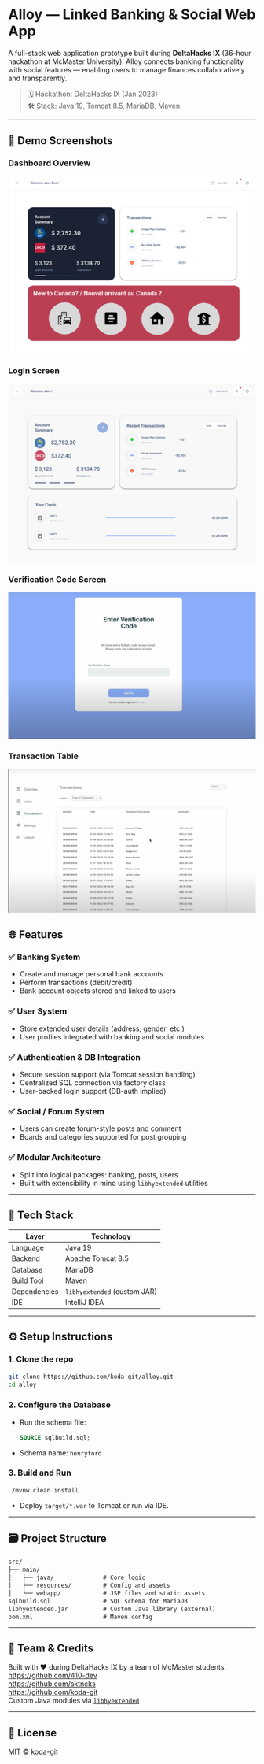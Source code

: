 
# Alloy — Linked Banking & Social Web App

A full-stack web application prototype built during **DeltaHacks IX** (36-hour hackathon at McMaster University). Alloy connects banking functionality with social features — enabling users to manage finances collaboratively and transparently.

> 🗓️ Hackathon: DeltaHacks IX (Jan 2023)  
> 🛠️ Stack: Java 19, Tomcat 8.5, MariaDB, Maven

---


## 📸 Demo Screenshots

### Dashboard Overview
![Dashboard Overview](./alloy_demo4.png)

### Login Screen
![Login Screen](./alloy_demo1.png)

### Verification Code Screen
![Verification Code Screen](./alloy_demo2.png)

### Transaction Table
![Transaction Table](./alloy_demo3.png)



## 🌐 Features

### ✅ Banking System
- Create and manage personal bank accounts
- Perform transactions (debit/credit)
- Bank account objects stored and linked to users

### ✅ User System
- Store extended user details (address, gender, etc.)
- User profiles integrated with banking and social modules

### ✅ Authentication & DB Integration
- Secure session support (via Tomcat session handling)
- Centralized SQL connection via factory class
- User-backed login support (DB-auth implied)

### ✅ Social / Forum System
- Users can create forum-style posts and comment
- Boards and categories supported for post grouping

### ✅ Modular Architecture
- Split into logical packages: banking, posts, users
- Built with extensibility in mind using `libhyextended` utilities

---

## 🧰 Tech Stack

| Layer       | Technology        |
|-------------|-------------------|
| Language    | Java 19           |
| Backend     | Apache Tomcat 8.5 |
| Database    | MariaDB           |
| Build Tool  | Maven             |
| Dependencies| `libhyextended` (custom JAR) |
| IDE         | IntelliJ IDEA     |

---

## ⚙️ Setup Instructions

### 1. Clone the repo
```bash
git clone https://github.com/koda-git/alloy.git
cd alloy
```

### 2. Configure the Database
- Run the schema file:
  ```sql
  SOURCE sqlbuild.sql;
  ```
- Schema name: `henryford`

### 3. Build and Run
```bash
./mvnw clean install
```

- Deploy `target/*.war` to Tomcat or run via IDE.

---

## 🗃️ Project Structure

```
src/
├── main/
│   ├── java/              # Core logic
│   ├── resources/         # Config and assets
│   └── webapp/            # JSP files and static assets
sqlbuild.sql               # SQL schema for MariaDB
libhyextended.jar          # Custom Java library (external)
pom.xml                    # Maven config
```

---

## 🤝 Team & Credits

Built with ❤️ during DeltaHacks IX by a team of McMaster students.  
https://github.com/410-dev \
https://github.com/sktncks \
https://github.com/koda-git \
Custom Java modules via [`libhyextended`](https://github.com/410-dev/libhyextended)

---

## 📝 License

MIT © [koda-git](https://github.com/koda-git)
